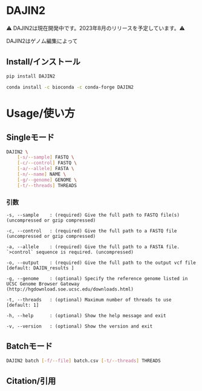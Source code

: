 # DAJIN2

⚠️ DAJIN2は現在開発中です。2023年8月のリリースを予定しています。⚠️

DAJIN2はゲノム編集によって

## Install/インストール

```bash
pip install DAJIN2
```


```bash
conda install -c bioconda -c conda-forge DAJIN2
```

# Usage/使い方

## Singleモード

```bash
DAJIN2 \
    [-s/--sample] FASTQ \
    [-c/--control] FASTQ \
    [-a/--allele] FASTA \
    [-n/--name] NAME \
    [-g/--genome] GENOME \
    [-t/--threads] THREADS
```


### 引数

```
-s, --sample    : (required) Give the full path to FASTQ file(s) (uncompressed or gzip compressed)

-c, --control   : (required) Give the full path to a FASTQ file (uncompressed or gzip compressed)

-a, --allele    : (required) Give the full path to a FASTA file. `>control` sequence is required. (uncompressed)

-o, --output    : (required) Give the full path to the output vcf file [default: DAJIN_results ]

-g, --genome    : (optional) Specify the reference genome listed in UCSC Genome Browser Gateway (http://hgdownload.soe.ucsc.edu/downloads.html)

-t, --threads   : (optional) Maximum number of threads to use [default: 1]

-h, --help      : (optional) Show the help message and exit

-v, --version   : (optional) Show the version and exit
```

## Batchモード

```bash
DAJIN2 batch [-f/--file] batch.csv [-t/--threads] THREADS
```

## Citation/引用

